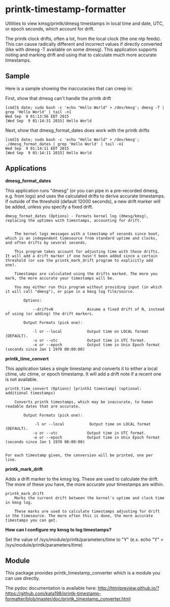 # printk-timestamp-formatter
Utilities to view kmsg/printk/dmesg timestamps in local time and date, UTC, or epoch seconds, which account for drift.

The printk clock drifts, often a lot, from the local clock (the one ntp feeds). This can cause radically different and incorrect values if directly converted (like with dmesg -T available on some dmesg). This application supports noting and marking drift and using that to calculate much more accurate timestamps.


Sample
------

Here is a sample showing the inaccuracies that can creep in:

First, show that dmesg can't handle the printk drift

	[cmd]$ date; sudo bash -c 'echo "Hello World" > /dev/kmsg'; dmesg -T | grep 'Hello World' | tail -n1
	Wed Sep  9 01:13:56 EDT 2015
	[Wed Sep  9 01:14:31 2015] Hello World

Next, show that dmesg\_format\_dates does work with the printk drifts

	[cmd]$ date; sudo bash -c 'echo "Hello World" > /dev/kmsg'; ./dmesg_format_dates | grep 'Hello World' | tail -n1
	Wed Sep  9 01:14:11 EDT 2015
	[Wed Sep  9 01:14:11 2015] Hello World


Applications
------------

**dmesg_format_dates**

This application runs "dmesg" (or you can pipe in a pre-recorded dmesg, e.g. from logs) and uses the calculated drifts to derive accurate timestamps. If outside of the threshold (default 12000 seconds), a new drift marker will be added, unless you specify a fixed drift.

	dmesg_format_dates (Options) - Formats kernel log (dmesg/kmsg), replacing the uptimes with timestamps, accounting for drift.
		
		
		The kernel logs messages with a timestamp of seconds since boot, which is an independent timesource from standard uptime and clocks, and often drifts by several seconds.

		This program takes account for adjusting time with those drifts. It will add a drift marker if one hasn't been added since a certain threshold (or use the printk_mark_drift program to explicitly add one).

		Timestamps are calculated using the drifts marked. The more you mark, the more accurate your timestamps will be.

		You may either run this program without providing input (in which it will call "dmesg"), or pipe in a kmsg log file/source.

			Options:

				--drift=N               Assume a fixed drift of N, instead of using (or adding) the drift markers.

			Output Formats (pick one):
  
				-l or --local           Output time on LOCAL format (DEFAULT).
				-u or --utc             Output time in UTC format.
				-e or --epoch           Output time in Unix Epoch format (seconds since Jan 1 1970 00:00:00)



**printk_time_convert**

This application takes a single timestamp and converts it to either a local ctime, utc ctime, or epoch timestamp. It will add a drift note if a recent one is not available.

	printk_time_convert (Options) [printk1 timestamp] (optional: additional timestamps)

		Converts printk timestamps, which may be inaccurate, to human readable dates that are accurate.

			Output Formats (pick one):

				 -l or --local           Output time on LOCAL format (DEFAULT).
				-u or --utc             Output time in UTC format.
				-e or --epoch           Output time in Unix Epoch format (seconds since Jan 1 1970 00:00:00)


	For each timestamp given, the conversion will be printed, one per line.


**printk_mark_drift**

Adds a drift marker to the kmsg log. These are used to calculate the drift. The more of these you have, the more accurate your timestamps are within.

	printk_mark_drift
		Marks the current drift between the kernel's uptime and clock time in kmsg log.

		These marks are used to calculate timestamps adjusting for drift in the timesource. The more often this is done, the more accurate timestamps you can get.

**How can I configure my kmsg to log timestamps?**

Set the value of /sys/module/printk/parameters/time to "Y" (e.x. echo "Y" > /sys/module/printk/parameters/time)



Module
------

This package provides printk\_timestamp\_converter which is a module you can use directly.

The pydoc documentation is available here: http://htmlpreview.github.io/?https://github.com/kata198/printk-timestamp-formatter/blob/master/doc/printk_timestamp_converter.html 


